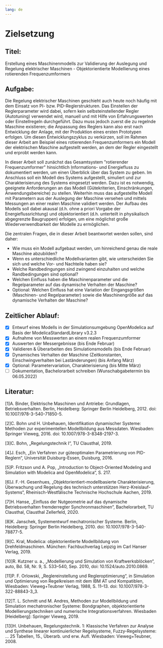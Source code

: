 ```yaml
---
lang: de
---
```


# Zielsetzung

## Titel:
Erstellung eines Maschinenmodells zur Validierung der Auslegung und Regelung elektrischer Maschinen - Objektorientierte Modellierung eines rotierenden Frequenzumformers

## Aufgabe:
Die Regelung elektrischer Maschinen geschieht auch heute noch häufig mit dem Einsatz von PI- bzw. PID-Reglerstrukturen. Das Einstellen der Reglerparameter wird dabei, sofern kein selbsteinstellender Regler (Autotuning) verwendet  wird, manuell und mit Hilfe von Erfahrungswerten oder Einstellregeln durchgeführt. Dazu muss jedoch zuerst die zu regelnde Maschine existieren; die Anpassung des Reglers kann also erst nach Entwicklung der Anlage, mit der Produktion eines ersten Prototypen erfolgen. Um diesen Entwicklungszyklus zu verkürzen, soll im Rahmen dieser Arbeit am Beispiel eines rotierenden Frequenzumformers ein Modell der elektrischen Maschine aufgestellt werden, an dem der Regler eingestellt und erprobt werden kann.

In dieser Arbeit soll zunächst das Gesamtsystem "rotierender Frequenzumformer" hinsichtlich Informations- und Energiefluss zu dokumentiert werden, um einen Überblick über das System zu geben. Im Anschluss soll ein Modell des Systems aufgestellt, simuliert und zur Charakterisierung des Systems eingesetzt werden. Dazu ist es notwendig, geeignete Anforderungen an das Modell (Gütekriterien, Einschränkungen, Anwendungsbereiche) zu stellen. Weiterhin muss das aufgestellte Modell mit Parametern aus der Auslegung der Maschine versehen und mittels Messungen an einer realen Maschine validiert werden. Der Aufbau des Modells soll dabei akausal (d.h. ohne a priori Vorgabe der Energieflussrichtung) und objektorientiert (d.h. unterteilt in physikalisch abgegrenzte Baugruppen) erfolgen, um eine möglichst große Wiederverwendbarkeit der Modelle zu ermöglichen.

Die zentralen Fragen, die in dieser Arbeit beantwortet werden sollen, sind daher:

- 	Wie muss ein Modell aufgebaut werden, um hinreichend genau die reale Maschine abzubilden? 
- Wenn es unterschiedliche Modellvarianten gibt, wie unterscheiden Sie sich und welche Vor- und Nachteile haben sie?
- Welche Randbedingungen sind zwingend einzuhalten und welche Randbedingungen sind optional?
- Welchen Einfluss haben die Maschinenparameter und die Regelparameter auf das dynamische Verhalten der Maschine?
- Optional: Welchen Einfluss hat eine Variation der Eingangsgrößen (Maschinen- und Regelparameter) sowie die Maschinengröße auf das dynamische Verhalten der Maschine?  

## Zeitlicher Ablauf:
- [x] Entwurf eines Modells in der Simulationsumgebung OpenModelica auf Basis der ModelicaStandardLibrary v3.2.3
- [x] Aufnahme von Messwerten an einem realen Frequenzumformer
- [x] Auswerten der Messergebnisse (bis Ende Februar)
- [x] Validieren & Überarbeiten des Simulationsmodells (bis Ende Februar)
- [x] Dynamisches Verhalten der Maschine (Zeitkonstanten, Einschwingverhalten bei Laständerungen) (bis Anfang März)
- [x] Optional: Parametervariation, Charakterisierung  (bis Mitte März)
- [ ] Dokumentation, Bachelorarbeit schreiben (Wunschabgabetermin bis 06.05.2022)

## Literatur:
[1]A. Binder, Elektrische Maschinen und Antriebe: Grundlagen, Betriebsverhalten. Berlin, Heidelberg: Springer Berlin Heidelberg, 2012. doi: 10.1007/978-3-540-71850-5.

[2]C. Bohn und H. Unbehauen, Identifikation dynamischer Systeme: Methoden zur experimentellen Modellbildung aus Messdaten. Wiesbaden: Springer Vieweg, 2016. doi: 10.1007/978-3-8348-2197-3.

[3]C. Bohn, „Regelungstechnik I“, TU Clausthal, 2019.

[4]J. Esch, „Ein Verfahren zur güteoptimalen Parametrierung von PID-Reglern“, Universität Duisburg-Essen, Duisburg, 2016.

[5]P. Fritzson und A. Pop, „Introduction to Object-Oriented Modeling and Simulation with Modelica and OpenModelica“, S. 217.

[6]J. F.-H. Gesenhues, „Objektorientiert-modellbasierte Charakterisierung, Überwachung und Regelung des technisch unterstützen Herz-Kreislauf-Systems“, Rheinisch-Westfälische Technische Hochschule Aachen, 2019.

[7]H. Hanse, „Einfluss der Nutgeometrie auf das dynamische Betriebsverhalten fremderregter Synchronmaschinen“, Bachelorarbeit, TU Clausthal, Clausthal Zellerfeld, 2020.

[8]K. Janschek, Systementwurf mechatronischer Systeme. Berlin, Heidelberg: Springer Berlin Heidelberg, 2010. doi: 10.1007/978-3-540-78877-5.

[9]C. Kral, Modelica: objektorientierte Modellbildung von Drehfeldmaschinen. München: Fachbuchverlag Leipzig im Carl Hanser Verlag, 2019.

[10]R. Kutzner u. a., „Modellierung und Simulation von Kraftwerksblöcken“, auto, Bd. 58, Nr. 9, S. 533–540, Sep. 2010, doi: 10.1524/auto.2010.0869.

[11]P. F. Orlowski, „Reglereinstellung und Regleroptimierung“, in Simulation und Optimierung von Regelkreisen mit dem IBM AT und Kompatiblen, Wiesbaden: Vieweg+Teubner Verlag, 1988, S. 11–13. doi: 10.1007/978-3-322-88843-3_3.

[12]T. L. Schmitt und M. Andres, Methoden zur Modellbildung und Simulation mechatronischer Systeme: Bondgraphen, objektorientierte Modellierungstechniken und numerische Integrationsverfahren. Wiesbaden [Heidelberg]: Springer Vieweg, 2019.

[13]H. Unbehauen, Regelungstechnik. 1: Klassische Verfahren zur Analyse und Synthese linearer kontinuierlicher Regelsysteme, Fuzzy-Regelsysteme: ... 25 Tabellen, 15., Überarb. und erw. Aufl. Wiesbaden: Vieweg+Teubner, 2008.

